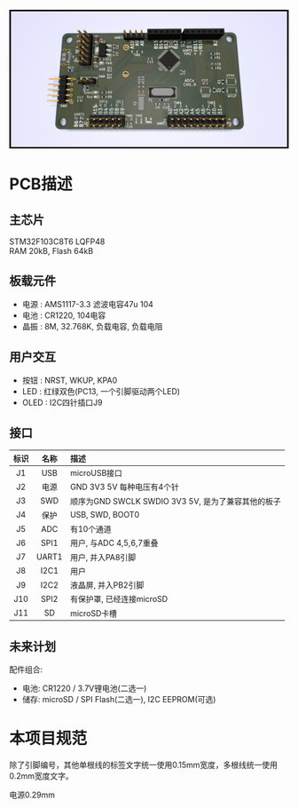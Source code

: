 ![光线追踪图](pics/3d_rt.jpg)
# PCB描述
## 主芯片
STM32F103C8T6  LQFP48  
RAM 20kB, Flash 64kB  

## 板载元件
- 电源 : AMS1117-3.3 滤波电容47u 104
- 电池 : CR1220, 104电容
- 晶振 :  8M, 32.768K, 负载电容, 负载电阻

## 用户交互
- 按钮 : NRST, WKUP, KPA0
- LED  : 红绿双色(PC13, 一个引脚驱动两个LED)
- OLED : I2C四针插口J9

## 接口
|标识| 名称|描述                          |
|:--:|:---:|:-----------------------------|
| J1 |USB  |microUSB接口                  |
| J2 |电源 |GND 3V3 5V 每种电压有4个针    |
| J3 |SWD  |顺序为GND SWCLK SWDIO 3V3 5V, 是为了兼容其他的板子|
| J4 |保护 |USB, SWD, BOOT0               |
| J5 |ADC  |有10个通道                    |
| J6 |SPI1 |用户, 与ADC 4,5,6,7重叠       |
| J7 |UART1|用户,  并入PA8引脚            |
| J8 |I2C1 |用户                          |
| J9 |I2C2 |液晶屏, 并入PB2引脚           |
|J10 |SPI2 |有保护罩, 已经连接microSD     |
|J11 |SD   |microSD卡槽                   |

## 未来计划
配件组合:  
- 电池: CR1220 / 3.7V锂电池(二选一)
- 储存: microSD / SPI Flash(二选一), I2C EEPROM(可选)


# 本项目规范
除了引脚编号，其他单根线的标签文字统一使用0.15mm宽度，多根线统一使用0.2mm宽度文字。

电源0.29mm
